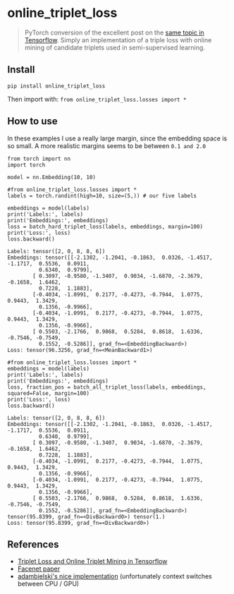 <!--

#################################################
### THIS FILE WAS AUTOGENERATED! DO NOT EDIT! ###
#################################################
# file to edit: index.ipynb
# command to build the docs after a change: nbdev_build_docs

-->

# online_triplet_loss

> PyTorch conversion of the excellent post on the [same topic in Tensorflow](https://omoindrot.github.io/triplet-loss). Simply an implementation of a triple loss with online mining of candidate triplets used in semi-supervised learning.


## Install

`pip install online_triplet_loss`

Then import with:
`from online_triplet_loss.losses import *`

## How to use

In these examples I use a really large margin, since the embedding space is so small. A more realistic margins seems to be between `0.1 and 2.0`
<div class="codecell" markdown="1">
<div class="input_area" markdown="1">

```
from torch import nn
import torch

model = nn.Embedding(10, 10)
```

</div>

</div>
<div class="codecell" markdown="1">
<div class="input_area" markdown="1">

```
#from online_triplet_loss.losses import *
labels = torch.randint(high=10, size=(5,)) # our five labels

embeddings = model(labels)
print('Labels:', labels)
print('Embeddings:', embeddings)
loss = batch_hard_triplet_loss(labels, embeddings, margin=100)
print('Loss:', loss)
loss.backward()
```

</div>
<div class="output_area" markdown="1">

    Labels: tensor([2, 0, 8, 8, 6])
    Embeddings: tensor([[-2.1302, -1.2041, -0.1863,  0.0326, -1.4517, -1.1717,  0.5536,  0.0911,
              0.6340,  0.9799],
            [ 0.3097, -0.9580, -1.3407,  0.9034, -1.6870, -2.3679, -0.1658,  1.6462,
              0.7228,  1.1883],
            [-0.4034, -1.0991,  0.2177, -0.4273, -0.7944,  1.0775,  0.9443,  1.3429,
              0.1356, -0.9966],
            [-0.4034, -1.0991,  0.2177, -0.4273, -0.7944,  1.0775,  0.9443,  1.3429,
              0.1356, -0.9966],
            [ 0.5503, -2.1766,  0.9868,  0.5284,  0.8618,  1.6336, -0.7546, -0.7549,
              0.1552, -0.5286]], grad_fn=<EmbeddingBackward>)
    Loss: tensor(96.3256, grad_fn=<MeanBackward1>)


</div>

</div>
<div class="codecell" markdown="1">
<div class="input_area" markdown="1">

```
#from online_triplet_loss.losses import *
embeddings = model(labels)
print('Labels:', labels)
print('Embeddings:', embeddings)
loss, fraction_pos = batch_all_triplet_loss(labels, embeddings, squared=False, margin=100)
print('Loss:', loss)
loss.backward()
```

</div>
<div class="output_area" markdown="1">

    Labels: tensor([2, 0, 8, 8, 6])
    Embeddings: tensor([[-2.1302, -1.2041, -0.1863,  0.0326, -1.4517, -1.1717,  0.5536,  0.0911,
              0.6340,  0.9799],
            [ 0.3097, -0.9580, -1.3407,  0.9034, -1.6870, -2.3679, -0.1658,  1.6462,
              0.7228,  1.1883],
            [-0.4034, -1.0991,  0.2177, -0.4273, -0.7944,  1.0775,  0.9443,  1.3429,
              0.1356, -0.9966],
            [-0.4034, -1.0991,  0.2177, -0.4273, -0.7944,  1.0775,  0.9443,  1.3429,
              0.1356, -0.9966],
            [ 0.5503, -2.1766,  0.9868,  0.5284,  0.8618,  1.6336, -0.7546, -0.7549,
              0.1552, -0.5286]], grad_fn=<EmbeddingBackward>)
    tensor(95.8399, grad_fn=<DivBackward0>) tensor(1.)
    Loss: tensor(95.8399, grad_fn=<DivBackward0>)


</div>

</div>

## References
* [Triplet Loss and Online Triplet Mining in Tensorflow](https://github.com/omoindrot/tensorflow-triplet-loss)
* [Facenet paper](https://arxiv.org/abs/1503.03832)
* [adambielski's nice implementation](https://github.com/adambielski/siamese-triplet) (unfortunately context switches between CPU / GPU)
